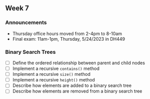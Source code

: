 ## Week 7

### Announcements
* Thursday office hours moved from 2-4pm to 8-10am
* Final exam: 11am-1pm, Thursday, 5/24/2023 in DH449

### Binary Search Trees

* [ ] Define the ordered relationship between parent and child nodes
* [ ] Implement a recursive `contains()` method
* [ ] Implement a recursive `size()` method
* [ ] Implement a recursive `height()` method
* [ ] Describe how elements are added to a binary search tree
* [ ] Describe how elements are removed from a binary search tree
